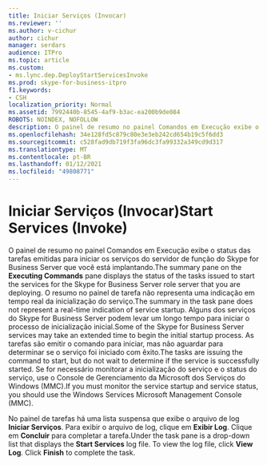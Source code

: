 ```yaml
---
title: Iniciar Serviços (Invocar)
ms.reviewer: ''
ms.author: v-cichur
author: cichur
manager: serdars
audience: ITPro
ms.topic: article
ms.custom:
- ms.lync.dep.DeployStartServicesInvoke
ms.prod: skype-for-business-itpro
f1.keywords:
- CSH
localization_priority: Normal
ms.assetid: 7992440b-8545-4af9-b3ac-ea200b9de084
ROBOTS: NOINDEX, NOFOLLOW
description: O painel de resumo no painel Comandos em Execução exibe o status das tarefas emitidas para iniciar os serviços do servidor de função do Skype for Business Server que você está implantando.
ms.openlocfilehash: 34e128fd5c879c80e3e3eb242cd654b19c5f6dd3
ms.sourcegitcommit: c528fad9db719f3fa96dc3fa99332a349cd9d317
ms.translationtype: MT
ms.contentlocale: pt-BR
ms.lasthandoff: 01/12/2021
ms.locfileid: "49808771"
---
```

# <a name="start-services-invoke"></a><span data-ttu-id="7458c-103">Iniciar Serviços (Invocar)</span><span class="sxs-lookup"><span data-stu-id="7458c-103">Start Services (Invoke)</span></span>
 
<span data-ttu-id="7458c-104">O painel de  resumo no painel Comandos em Execução exibe o status das tarefas emitidas para iniciar os serviços do servidor de função do Skype for Business Server que você está implantando.</span><span class="sxs-lookup"><span data-stu-id="7458c-104">The summary pane on the **Executing Commands** pane displays the status of the tasks issued to start the services for the Skype for Business Server role server that you are deploying.</span></span> <span data-ttu-id="7458c-105">O resumo no painel de tarefa não representa uma indicação em tempo real da inicialização do serviço.</span><span class="sxs-lookup"><span data-stu-id="7458c-105">The summary in the task pane does not represent a real-time indication of service startup.</span></span> <span data-ttu-id="7458c-106">Alguns dos serviços do Skype for Business Server podem levar um longo tempo para iniciar o processo de inicialização inicial.</span><span class="sxs-lookup"><span data-stu-id="7458c-106">Some of the Skype for Business Server services may take an extended time to begin the initial startup process.</span></span> <span data-ttu-id="7458c-107">As tarefas são emitir o comando para iniciar, mas não aguardar para determinar se o serviço foi iniciado com êxito.</span><span class="sxs-lookup"><span data-stu-id="7458c-107">The tasks are issuing the command to start, but do not wait to determine if the service is successfully started.</span></span> <span data-ttu-id="7458c-108">Se for necessário monitorar a inicialização do serviço e o status do serviço, use o Console de Gerenciamento da Microsoft dos Serviços do Windows (MMC).</span><span class="sxs-lookup"><span data-stu-id="7458c-108">If you must monitor the service startup and service status, you should use the Windows Services Microsoft Management Console (MMC).</span></span>
  
<span data-ttu-id="7458c-p102">No painel de tarefas há uma lista suspensa que exibe o arquivo de log **Iniciar Serviços**. Para exibir o arquivo de log, clique em **Exibir Log**. Clique em **Concluir** para completar a tarefa.</span><span class="sxs-lookup"><span data-stu-id="7458c-p102">Under the task pane is a drop-down list that displays the **Start Services** log file. To view the log file, click **View Log**. Click **Finish** to complete the task.</span></span>
  

